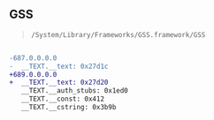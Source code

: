## GSS

> `/System/Library/Frameworks/GSS.framework/GSS`

```diff

-687.0.0.0.0
-  __TEXT.__text: 0x27d1c
+689.0.0.0.0
+  __TEXT.__text: 0x27d20
   __TEXT.__auth_stubs: 0x1ed0
   __TEXT.__const: 0x412
   __TEXT.__cstring: 0x3b9b

```
